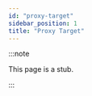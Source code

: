```yaml
---
id: "proxy-target"
sidebar_position: 1
title: "Proxy Target"
---
```


:::note

This page is a stub.

:::
